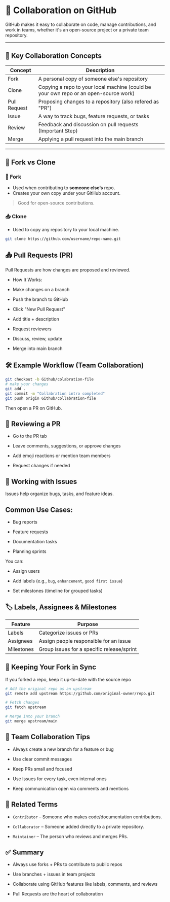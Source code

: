 # 🤝 Collaboration on GitHub

GitHub makes it easy to collaborate on code, manage contributions, and work in teams, whether it's an open-source project or a private team repository.

---

## 📘 Key Collaboration Concepts

| Concept          | Description                                                  |
|------------------|--------------------------------------------------------------|
| Fork             | A personal copy of someone else's repository                 |
| Clone            | Copying a repo to your local machine (could be your own repo or an open-source work)                         |
| Pull Request     | Proposing changes to a repository (also refered as "PR")              |
| Issue            | A way to track bugs, feature requests, or tasks              |
| Review           | Feedback and discussion on pull requests (Important Step)                     |
| Merge            | Applying a pull request into the main branch                 |

---

## 🌿 Fork vs Clone

### 🔁 Fork
- Used when contributing to **someone else’s** repo.
- Creates your own copy under your GitHub account.

> Good for open-source contributions.

### 📥 Clone
- Used to copy any repository to your local machine.

```bash
git clone https://github.com/username/repo-name.git
```
## 📤 Pull Requests (PR)
Pull Requests are how changes are proposed and reviewed.

- How It Works:
- Make changes on a branch

- Push the branch to GitHub

- Click "New Pull Request"

- Add title + description

- Request reviewers

- Discuss, review, update

- Merge into main branch

## 🛠 Example Workflow (Team Collaboration)
```bash
git checkout -b Github/colabration-file
# make your changes
git add .
git commit -m "Collabration intro completed"
git push origin Github/collabration-file
```
Then open a PR on GitHub.

## 👀 Reviewing a PR
- Go to the PR tab

- Leave comments, suggestions, or approve changes

- Add emoji reactions or mention team members

- Request changes if needed

## 🐞 Working with Issues
Issues help organize bugs, tasks, and feature ideas.

## Common Use Cases:
- Bug reports

- Feature requests

- Documentation tasks

- Planning sprints

You can:

- Assign users

- Add labels (e.g., `bug`, `enhancement`, `good first issue`)

- Set milestones (timeline for grouped tasks)

## 🏷️ Labels, Assignees & Milestones

|Feature              | Purpose
|---------------------|-------------------------------------------|
|Labels               | Categorize issues or PRs                  |
|Assignees            | Assign people responsible for an issue    |
|Milestones           | Group issues for a specific release/sprint|

## 🔄 Keeping Your Fork in Sync
If you forked a repo, keep it up-to-date with the source repo

```bash
# Add the original repo as an upstream
git remote add upstream https://github.com/original-owner/repo.git

# Fetch changes
git fetch upstream

# Merge into your branch
git merge upstream/main
```

## 👥 Team Collaboration Tips
- Always create a new branch for a feature or bug

- Use clear commit messages

- Keep PRs small and focused

- Use Issues for every task, even internal ones

- Keep communication open via comments and mentions

## 🔗 Related Terms
- `Contributor` – Someone who makes code/documentation contributions.

- `Collaborator` – Someone added directly to a private repository.

- `Maintainer` – The person who reviews and merges PRs.


## ✅ Summary
- Always use forks + PRs to contribute to public repos

- Use branches + issues in team projects

- Collaborate using GitHub features like labels, comments, and reviews

- Pull Requests are the heart of collaboration
